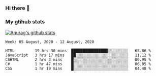 ### Hi there 👋

### My gtihub stats

[![Anurag's github stats](https://github-readme-stats.vercel.app/api?username=gaozhidong)](https://github.com/gaozhidong/github-readme-stats)

<!--START_SECTION:waka-->
```text
Week: 05 August, 2020 - 12 August, 2020

HTML         19 hrs 30 mins  ████████████████░░░░░░░░░   65.86 % 
JavaScript   3 hrs 17 mins   ██░░░░░░░░░░░░░░░░░░░░░░░   11.12 % 
CSHTML       2 hrs 3 mins    █░░░░░░░░░░░░░░░░░░░░░░░░   06.95 % 
C#           1 hr 47 mins    █░░░░░░░░░░░░░░░░░░░░░░░░   06.05 % 
CSS          1 hr 19 mins    █░░░░░░░░░░░░░░░░░░░░░░░░   04.48 %
```
<!--END_SECTION:waka-->